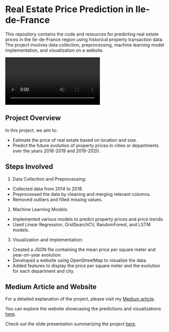 # Real Estate Price Prediction in Ile-de-France

This repository contains the code and resources for predicting real estate prices in the Ile-de-France region using historical property transaction data. The project involves data collection, preprocessing, machine learning model implementation, and visualization on a website.

![Tutoriel](Tutoriel.mp4)

## Project Overview  

In this project, we aim to:

- Estimate the price of real estate based on location and size.  
- Predict the future evolution of property prices in cities or departments over the years 2018-2019 and 2019-2020.  

## Steps Involved

1. Data Collection and Preprocessing:  
- Collected data from 2014 to 2018.
- Preprocessed the data by cleaning and merging relevant columns.
- Removed outliers and filled missing values.

2. Machine Learning Models:
- Implemented various models to predict property prices and price trends.
- Used Linear Regression, GridSearchCV, RandomForest, and LSTM models.

3. Visualization and Implementation:
- Created a JSON file containing the mean price per square meter and year-on-year evolution.
- Developed a website using OpenStreetMap to visualize the data.
- Added features to display the price per square meter and the evolution for each department and city.

## Medium Article and Website

For a detailed explanation of the project, please visit my [Medium article](LINK).

You can explore the website showcasing the predictions and visualizations [here](https://remitang.github.io/Project/Housing/index.html).

Check out the slide presentation summarizing the project [here](Slide_presentation.pdf).
